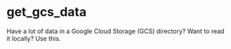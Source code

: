 # get_gcs_data
Have a lot of data in a Google Cloud Storage (GCS) directory? Want to read it locally? Use this.
